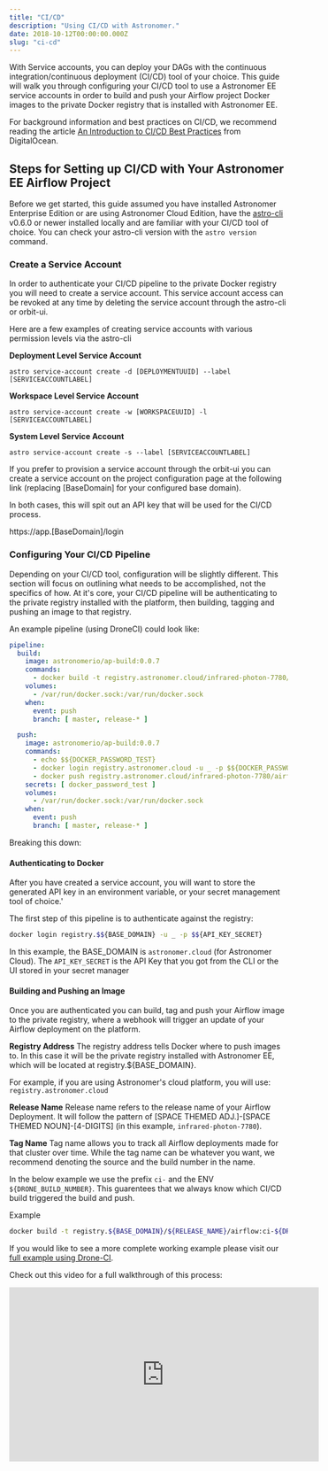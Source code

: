 ```yaml
---
title: "CI/CD"
description: "Using CI/CD with Astronomer."
date: 2018-10-12T00:00:00.000Z
slug: "ci-cd"
---
```


With Service accounts, you can deploy your DAGs with the continuous integration/continuous deployment (CI/CD) tool of your choice. This guide will walk you through configuring your CI/CD tool to use a Astronomer EE service accounts in order to build and push your Airflow project Docker images to the private Docker registry that is installed with Astronomer EE.


For background information and best practices on CI/CD, we recommend reading the article [An Introduction to CI/CD Best Practices](https://www.digitalocean.com/community/tutorials/an-introduction-to-ci-cd-best-practices) from DigitalOcean.

## Steps for Setting up CI/CD with Your Astronomer EE Airflow Project

Before we get started, this guide assumed you have installed Astronomer Enterprise Edition or are using Astronomer Cloud Edition, have the [astro-cli](https://github.com/astronomer/astro-cli) v0.6.0 or newer installed locally and are familiar with your CI/CD tool of choice. You can check your astro-cli version with the `astro version` command.

### Create a Service Account

In order to authenticate your CI/CD pipeline to the private Docker registry you will need to create a service account. This service account access can be revoked at any time by deleting the service account through the astro-cli or orbit-ui.

Here are a few examples of creating service accounts with various permission levels via the astro-cli

__Deployment Level Service Account__

```sa
astro service-account create -d [DEPLOYMENTUUID] --label [SERVICEACCOUNTLABEL]
```

__Workspace Level Service Account__

```sa
astro service-account create -w [WORKSPACEUUID] -l [SERVICEACCOUNTLABEL]
```

__System Level Service Account__

```sa
astro service-account create -s --label [SERVICEACCOUNTLABEL]
```

If you prefer to provision a service account through the orbit-ui you can create a service account on the project configuration page at the following link (replacing [BaseDomain] for your configured base domain).

In both cases, this will spit out an API key that will be used for the CI/CD process.

https://app.[BaseDomain]/login

### Configuring Your CI/CD Pipeline

Depending on your CI/CD tool, configuration will be slightly different. This section will focus on outlining what needs to be accomplished, not the specifics of how.
At it's core, your CI/CD pipeline will be authenticating to the private registry installed with the platform, then building, tagging and pushing an image to that registry.

An example pipeline (using DroneCI) could look like:

```yaml
pipeline:
  build:
    image: astronomerio/ap-build:0.0.7
    commands:
      - docker build -t registry.astronomer.cloud/infrared-photon-7780/airflow:ci-${DRONE_BUILD_NUMBER} .
    volumes:
      - /var/run/docker.sock:/var/run/docker.sock
    when:
      event: push
      branch: [ master, release-* ]

  push:
    image: astronomerio/ap-build:0.0.7
    commands:
      - echo $${DOCKER_PASSWORD_TEST}
      - docker login registry.astronomer.cloud -u _ -p $${DOCKER_PASSWORD_TEST}
      - docker push registry.astronomer.cloud/infrared-photon-7780/airflow:ci-${DRONE_BUILD_NUMBER}
    secrets: [ docker_password_test ]
    volumes:
      - /var/run/docker.sock:/var/run/docker.sock
    when:
      event: push
      branch: [ master, release-* ]
```

Breaking this down:

#### Authenticating to Docker

After you have created a service account, you will want to store the generated API key in an environment variable, or your secret management tool of choice.'

The first step of this pipeline is to authenticate against the registry:

```bash
docker login registry.$${BASE_DOMAIN} -u _ -p $${API_KEY_SECRET}
```

In this example, the BASE_DOMAIN is `astronomer.cloud` (for Astronomer Cloud). The `API_KEY_SECRET` is the API Key that you got from the CLI or the UI stored in your secret manager

#### Building and Pushing an Image

Once you are authenticated you can build, tag and push your Airflow image to the private registry, where a webhook will trigger an update of your Airflow deployment on the platform.

__Registry Address__
The registry address tells Docker where to push images to. In this case it will be the private registry installed with Astronomer EE, which will be located at registry.${BASE_DOMAIN}.

For example, if you are using Astronomer's cloud platform, you will use:
`registry.astronomer.cloud`

__Release Name__
Release name refers to the release name of your Airflow Deployment. It will follow the pattern of [SPACE THEMED ADJ.]-[SPACE THEMED NOUN]-[4-DIGITS] (in this example, `infrared-photon-7780`).

__Tag Name__
Tag name allows you to track all Airflow deployments made for that cluster over time. While the tag name can be whatever you want, we recommend denoting the source and the build number in the name.

In the below example we use the prefix `ci-` and the ENV `${DRONE_BUILD_NUMBER}`. This guarentees that we always know which CI/CD build triggered the build and push.

Example

```bash
docker build -t registry.${BASE_DOMAIN}/${RELEASE_NAME}/airflow:ci-${DRONE_BUILD_NUMBER} .
```

If you would like to see a more complete working example please visit our [full example using Drone-CI](https://github.com/astronomerio/example-dags/blob/master/.drone.yml).

Check out this video for a full walkthrough of this process:
<iframe width="560" height="315" src="https://www.youtube.com/embed/8h9lXzGa4sQ" frameborder="0" allow="autoplay; encrypted-media" allowfullscreen></iframe>
